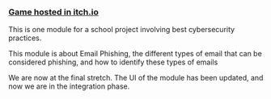 ### [Game hosted in itch.io](https://capitandolphin.itch.io/phishingmodule)


This is one module for a school project involving best cybersecurity practices.

This module is about Email Phishing, the different types of email that can be considered phishing, and how to identify these types of emails

We are now at the final stretch. The UI of the module has been updated, and now we are in the integration phase.
